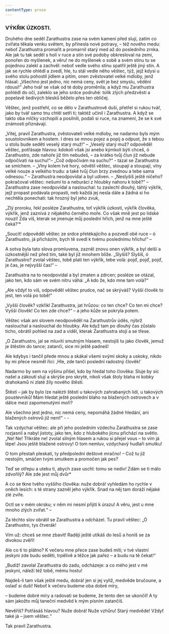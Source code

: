 ```yaml
---
contentType: prose
---
```


<section>

### VÝKŘIK ÚZKOSTI.

Druhého dne seděl Zarathustra zase na svém kameni před slují, zatím co zvířata těkala venku světem, by přinesla nové potravy, – též nového medu: neboť Zarathustra promařit a promarnil starý med až do posledního zrnka. Ale jak tu tak seděl s holí v ruce a stín své podoby obkresloval na zemi, ponořen do myšlenek, a věru! ne do myšlenek o sobě a svém stínu tu se pojednou zalekl a zachvěl: neboť vedle svého stínu spatřil ještě jiný stín. A jak se rychle ohlédl a zvedl, hle, tu stál vedle něho věštec, týž, jejž kdysi u svého stolu pohostil jídlem a pitím, onen zvěstovatel velké mdloby, jenž hlásal: „Všechno jest jedno, nic nemá ceny, svět je bez smyslu, vědění rdousí!“ Jeho tvář se však od té doby proměnila; a když mu Zarathustra pohlédl do očí, zaleklo se jeho srdce podruhé: tolik zlých předzvěstí a popelavě šedivých blesků běželo přes ten obličej.

Věštec, jenž postřehl, co se dělo v Zarathustrově duši, přetřel si rukou tvář, jako by tvář samo tnu chtěl setři ti; taktéž učinil i Zarathustra. A když se takto oba mlčky vzchopili a posilnili, podali si ruce, na znamení, že se k své známosti přiznávají.

„Vítej, pravil Zarathustra, zvěstovateli velké mdloby, ne nadarmo byls mým soustolovnikem a hostem. I dnes se mnou pojez a popij a odpust, že s tebou u stolu bude seděti veselý starý muž!“ – „Veselý starý muž? odpověděl věštec, potřásaje hlavou: kdokoli však jsi anebo kýmkoli býti chceš, ó Zarathustro, zde nahoře již tím nebudeš, – za krátko tvůj člun již nebude odpočívati na suchu!“– ‚‚Což odpočívám na suchu?“ - tázal se Zarathustra se smíchem. – „Vlny kolem tvé hory, odvětil věštec, stoupají a stoupají, vlny velké nouze a velkého trudu: a také tvůj člun brzy zvednou a tebe sama odnesou.“ – Zarathustra neodpovídal a byl udiven. – „Neslyšíš ještě ničeho? pokračoval věštec: nešumí to a neburácí z hloubky nahoru k tobě?“ – Zarathustra zase neodpovídal a naslouchal: tu zaslechl dlouhý, táhlý výkřik, jejž propast podávala propasti, neb každá jej nesla dále a žádná si ho nechtěla ponechati: tak hrozný byl jeho zvuk,

„Zlý proroku, řekl posléze Zarathustra, toť výkřik úzkosti, výkřik člověka, výkřik, jenž zaznívá z nějakého černého moře. Co však mně jest po lidské nouzi! Zda víš, kterak se jmenuje můj poslední hřích, jenž na mne ještě čeká?‘\*

„Soucit! odpověděl věštec ze srdce přetékajícího a pozvedl obě ruce – ó Zarathustro, já přicházím, bych tě svedl k tvému poslednímu hříchu!“ –

A sotva byla tato slova promluvena, zazněl znovu onen výkřik, a byl delší a úzkostnější než před tím, také byl již mnohem blíže. „Slyšíš? Slyšíš, ó Zarathustro? zvolal věštec, tobě platí ten výkřik, tebe volá: pojď, pojď, pojď, je čas, je nejvyšší čas!“ –

Zarathustra na to neodpovídal a byl zmaten a zdrcen; posléze se otázal, jako ten, kdo sám ve svém nitru váhá: „A kdo že, kdo mne tam volá?“

„Ale vždyť to víš, odpověděl věštec prudce, nač se skrýváš? Vyšší člověk to jest, ten volá po tobě!“

„Vyšší člověk? vzkřikl Zarathustra, jat hrůzou: co ten chce? Co ten mi chce? Vyšší člověk! Co ten zde chce?“ – a jeho kůže se pokryla potem.

Věštec však ani slovem neodpověděl na Zarathustrův úděs, nýbrž naslouchal a naslouchal do hloubky. Ale když tam po dlouhý čas zůstalo ticho, obrátil pohled na zad a viděl, kterak Zarathustra stojí a se třese.

„O Zarathustro, jal se mluviti smutným hlasem, nestojíš tu jako člověk, jemuž je štěstím do tance; zatanči, sice mi ještě padneš!

Ale kdybys i tančil přede mnou a skákal všemi svými skoky a uskoky, nikdo by mi přece nesměl říci: ‚Hle, zde tančí poslední radostný člověk!´

Nadarmo by sem na výšinu přišel, kdo by hledal toho člověka: Sluje by sic našel a zákoutí slují a skrýše pro skryté, nikoli však štoly blaha ni kobky drahokamů ni zlaté žíly nového štěstí.

Štěstí – jak by bylo lze nalézti štěstí u takových zahrabaných lidí, u takových poustevníků! Mám hledat ještě poslední blaho na blažených ostrovech a v dálce mezi zapomenutými moři?

Ale všechno jest jedno, nic nemá ceny, nepomáhá žádné hledání, ani blažených ostrovů již není!“ - -

</section>

<section>

Tak vzdychal věštec: ale při jeho posledním vzdechu Zarathustra se zase rozjasnil a nabyl jistoty, jako ten, kdo z hlubokého jícnu přichází na světlo. „Ne! Ne! Třikráte ne! zvolal silným hlasem a rukou si přejel vous – to vím já lépe! Jsou ještě blažené ostrovy! O tom nemluv, vzdychavý hudlaři smutku!

O tom přestaň pleskatí, ty předpolední deštové mračno! – Což tu již nestojím, smáčen tvým smutkem a promočen jak pes?

Teď se otřepu a uteku ti, abych zase uschl: tomu se nediv! Zdám se ti málo zdvořilý? Ale zde jest můj dvůr\*

A co se tkne tvého vyššího člověka: nuže dobrá! vyhledám ho rychle v oněch lesích: s té strany zazněl jeho výkřik. Snad na něj tam doráží nějaké zlé zvíře.

Octl se v mém okrsku; v něm mi nesmí přijití k úrazu! A věru, jest u mne mnoho zlých zvířat.“ –

Za těchto slov obrátil se Zarathustra a odcházel. Tu pravil věštec: „Ó Zarathustro, tys čtverák!

Vím už: chceš se mne zbavit! Raději ještě utíkáš do lesů a honíš se za divokou zvěří!

Ale co ti to plátno? K večeru mne přece zase budeš míti; v tvé vlastní jeskyni zde budu seděti, trpělivě a těžce jak pařez – a budu na tě čekat!“

„Budiž! zavolal Zarathustra do zadu, odcházeje: a co mého jest v mé jeskyni, náleží též tobě, mému hostu!

Najdeš-li tam však ještě medu, dobrá! jen si jej vyliž, medvěde bručoune, a oslaď si duši! Neboť k večeru budeme oba dobré míry,

– budeme dobré míry a radovati se budeme, že tento den se ukončil! A ty sám jakožto můj taneční medvěd k mým písním zatančíš.

Nevěříš? Potřásáš hlavou? Nuže dobrá! Nuže vzhůru! Starý medvěde! Vždyť také já – jsem věštec.“

</section>

<section>

Tak pravil Zarathustra.

</section>
